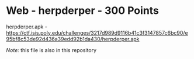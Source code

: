 # Web - herpderper - 300 Points  

herpderper.apk - https://ctf.isis.poly.edu/challenges/3217d989d9116b41c3f3147857c6bc90/e95bf8c53de92d436a39edd92b1da430/herpderper.apk  

_Note:_ this file is also in this repository  

